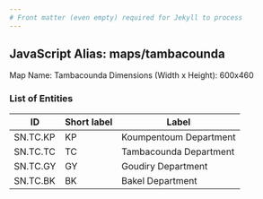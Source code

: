 ```yaml
---
# Front matter (even empty) required for Jekyll to process
---
```


## JavaScript Alias: maps/tambacounda

Map Name: Tambacounda
Dimensions (Width x Height): 600x460

### List of Entities

ID | Short label | Label
---|---|---|
SN.TC.KP|KP|Koumpentoum Department
SN.TC.TC|TC|Tambacounda Department
SN.TC.GY|GY|Goudiry Department
SN.TC.BK|BK|Bakel Department

